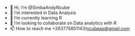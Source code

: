 - 👋 Hi, I’m @SimbaAndyNcube
- 👀 I’m interested in Data Analysis
- 🌱 I’m currently learning R
- 💞️ I’m looking to collaborate on Data analytics with R
- 📫 How to reach me +263775851143/ncubeas@gmail.com


